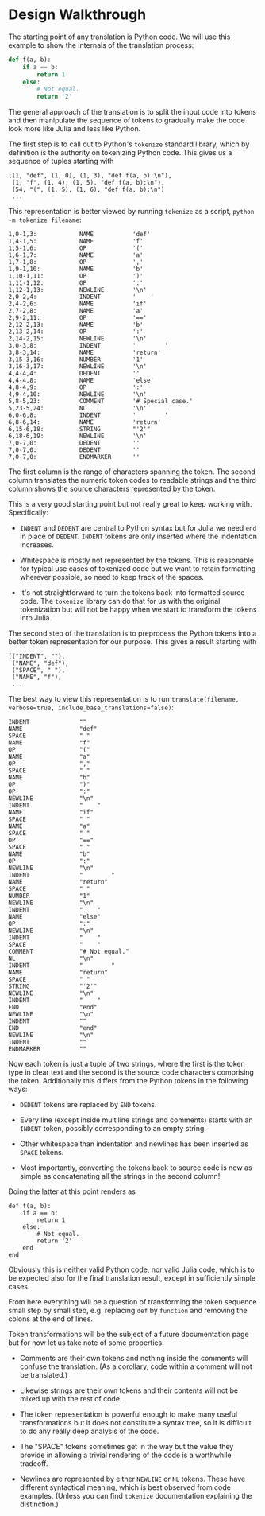 # Design Walkthrough

The starting point of any translation is Python code. We will use this
example to show the internals of the translation process:

```python
def f(a, b):
    if a == b:
        return 1
    else:
        # Not equal.
        return '2'
```

The general approach of the translation is to split the input code
into tokens and then manipulate the sequence of tokens to gradually
make the code look more like Julia and less like Python.

The first step is to call out to Python's `tokenize` standard library,
which by definition is the authority on tokenizing Python code. This
gives us a sequence of tuples starting with
```
[(1, "def", (1, 0), (1, 3), "def f(a, b):\n"),
 (1, "f", (1, 4), (1, 5), "def f(a, b):\n"),
 (54, "(", (1, 5), (1, 6), "def f(a, b):\n")
 ...
```

This representation is better viewed by running `tokenize` as a
script, `python -m tokenize filename`:
```
1,0-1,3:            NAME           'def'
1,4-1,5:            NAME           'f'
1,5-1,6:            OP             '('
1,6-1,7:            NAME           'a'
1,7-1,8:            OP             ','
1,9-1,10:           NAME           'b'
1,10-1,11:          OP             ')'
1,11-1,12:          OP             ':'
1,12-1,13:          NEWLINE        '\n'
2,0-2,4:            INDENT         '    '
2,4-2,6:            NAME           'if'
2,7-2,8:            NAME           'a'
2,9-2,11:           OP             '=='
2,12-2,13:          NAME           'b'
2,13-2,14:          OP             ':'
2,14-2,15:          NEWLINE        '\n'
3,0-3,8:            INDENT         '        '
3,8-3,14:           NAME           'return'
3,15-3,16:          NUMBER         '1'
3,16-3,17:          NEWLINE        '\n'
4,4-4,4:            DEDENT         ''
4,4-4,8:            NAME           'else'
4,8-4,9:            OP             ':'
4,9-4,10:           NEWLINE        '\n'
5,8-5,23:           COMMENT        '# Special case.'
5,23-5,24:          NL             '\n'
6,0-6,8:            INDENT         '        '
6,8-6,14:           NAME           'return'
6,15-6,18:          STRING         "'2'"
6,18-6,19:          NEWLINE        '\n'
7,0-7,0:            DEDENT         ''
7,0-7,0:            DEDENT         ''
7,0-7,0:            ENDMARKER      ''
```

The first column is the range of characters spanning the token. The
second column translates the numeric token codes to readable strings
and the third column shows the source characters represented by the
token.

This is a very good starting point but not really great to keep
working with. Specifically:

* `INDENT` and `DEDENT` are central to Python syntax but for Julia we
  need `end` in place of `DEDENT`. `INDENT` tokens are only inserted
  where the indentation increases.

* Whitespace is mostly not represented by the tokens. This is
  reasonable for typical use cases of tokenized code but we want to
  retain formatting wherever possible, so need to keep track of the
  spaces.

* It's not straightforward to turn the tokens back into formatted
  source code. The `tokenize` library can do that for us with the
  original tokenization but will not be happy when we start to
  transform the tokens into Julia.

The second step of the translation is to preprocess the Python tokens
into a better token representation for our purpose. This gives a
result starting with

```
[("INDENT", ""),
 ("NAME", "def"),
 ("SPACE", " "),
 ("NAME", "f"),
 ...
```

The best way to view this representation is to run
`translate(filename, verbose=true, include_base_translations=false)`:

```
INDENT              ""
NAME                "def"
SPACE               " "
NAME                "f"
OP                  "("
NAME                "a"
OP                  ","
SPACE               " "
NAME                "b"
OP                  ")"
OP                  ":"
NEWLINE             "\n"
INDENT              "    "
NAME                "if"
SPACE               " "
NAME                "a"
SPACE               " "
OP                  "=="
SPACE               " "
NAME                "b"
OP                  ":"
NEWLINE             "\n"
INDENT              "        "
NAME                "return"
SPACE               " "
NUMBER              "1"
NEWLINE             "\n"
INDENT              "    "
NAME                "else"
OP                  ":"
NEWLINE             "\n"
INDENT              "    "
SPACE               "    "
COMMENT             "# Not equal."
NL                  "\n"
INDENT              "        "
NAME                "return"
SPACE               " "
STRING              "'2'"
NEWLINE             "\n"
INDENT              "    "
END                 "end"
NEWLINE             "\n"
INDENT              ""
END                 "end"
NEWLINE             "\n"
INDENT              ""
ENDMARKER           ""
```

Now each token is just a tuple of two strings, where the first is the
token type in clear text and the second is the source code characters
comprising the token. Additionally this differs from the Python tokens
in the following ways:

* `DEDENT` tokens are replaced by `END` tokens.

* Every line (except inside multiline strings and comments) starts
  with an `INDENT` token, possibly corresponding to an empty string.

* Other whitespace than indentation and newlines has been inserted as
  `SPACE` tokens.

* Most importantly, converting the tokens back to source code is now
  as simple as concatenating all the strings in the second column!

Doing the latter at this point renders as

```
def f(a, b):
    if a == b:
        return 1
    else:
        # Not equal.
        return '2'
    end
end
```

Obviously this is neither valid Python code, nor valid Julia code,
which is to be expected also for the final translation result, except
in sufficiently simple cases.

From here everything will be a question of transforming the token
sequence small step by small step, e.g. replacing `def` by `function`
and removing the colons at the end of lines.

Token transformations will be the subject of a future documentation
page but for now let us take note of some properties:

* Comments are their own tokens and nothing inside the comments will
  confuse the translation. (As a corollary, code within a comment will
  not be translated.)

* Likewise strings are their own tokens and their contents will not be
  mixed up with the rest of code.

* The token representation is powerful enough to make many useful
  transformations but it does not constitute a syntax tree, so it is
  difficult to do any really deep analysis of the code.

* The "SPACE" tokens sometimes get in the way but the value they
  provide in allowing a trivial rendering of the code is a worthwhile
  tradeoff.

* Newlines are represented by either `NEWLINE` or `NL` tokens. These
  have different syntactical meaning, which is best observed from code
  examples. (Unless you can find `tokenize` documentation explaining
  the distinction.)
